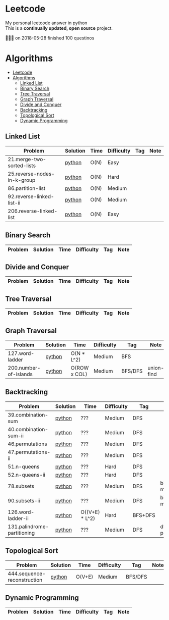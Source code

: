 # Leetcode
My personal leetcode answer in python<br/>
This is a **continually updated, open source** project.


🎉🎉🎉 on 2018-05-28 finished 100 questinos



# Algorithms

- [Leetcode](#leetcode)
- [Algorithms](#algorithms)
    - [Linked List](#linked-list)
    - [Binary Search](#binary-search)
    - [Tree Traversal](#tree-traversal)
    - [Graph Traversal](#graph-traversal)
    - [Divide and Conquer](#divide-and-conquer)
    - [Backtracking](#backtracking)
    - [Topological Sort](#topological-sort)
    - [Dynamic Programming](#dynamic-programming)

## Linked List

|  Problem          |  Solution       |  Time           | Difficulty    | Tag          | Note| 
| ----------------- | --------------- | --------------- | ------------- |--------------|-----|
| 21.merge-two-sorted-lists | [python](./algorithm/21.merge-two-sorted-lists.py) | O(N) | Easy |
| 25.reverse-nodes-in-k-group | [python](./algorithm/25.reverse-nodes-in-k-group.py) | O(N) | Hard |
| 86.partition-list | [python](./algorithm/86.partition-list.py) | O(N) | Medium |
| 92.reverse-linked-list-ii | [python](./algorithm/92.reverse-linked-list-ii.py) | O(N) | Medium |
| 206.reverse-linked-list | [python](./algorithm/206.reverse-linked-list.py) | O(N) | Easy |

## Binary Search

|  Problem          |  Solution       |  Time           | Difficulty    | Tag          | Note| 
| ----------------- | --------------- | --------------- | ------------- |--------------|-----|

## Divide and Conquer

|  Problem          |  Solution       |  Time           | Difficulty    | Tag          | Note| 
| ----------------- | --------------- | --------------- | ------------- |--------------|-----|


## Tree Traversal

|  Problem          |  Solution       |  Time           | Difficulty    | Tag          | Note| 
| ----------------- | --------------- | --------------- | ------------- |--------------|-----|


## Graph Traversal

|  Problem          |  Solution       |  Time           | Difficulty    | Tag          | Note| 
| ----------------- | --------------- | --------------- | ------------- |--------------|-----|
| 127.word-ladder | [python](./algorithm/127.word-ladder.py) | O(N * L^2) | Medium | BFS |
| 200.number-of-islands | [python](./algorithm/200.number-of-islands.py) | O(ROW x COL) | Medium | BFS/DFS | union-find

## Backtracking
|  Problem          |  Solution       |  Time           | Difficulty    | Tag          | Note| 
| ----------------- | --------------- | --------------- | ------------- |--------------|-----|
| 39.combination-sum | [python](./algorithm/39.combination-sum.py) | ??? | Medium | DFS |
| 40.combination-sum-ii | [python](./algorithm/40.combination-sum-ii.py) | ??? | Medium | DFS |
| 46.permutations | [python](./algorithm/46.permutations.py) | ??? | Medium | DFS |
| 47.permutations-ii | [python](./algorithm/47.permutations-ii.py) | ??? | Medium | DFS |
| 51.n-queens | [python](./algorithm/51.n-queens.py) | ??? | Hard | DFS |
| 52.n-queens-ii | [python](./algorithm/52.n-queens-ii.py) | ??? | Hard | DFS |
| 78.subsets | [python](./algorithm/78.subsets.py) | ??? | Medium | DFS | bit-manipulation
| 90.subsets-ii | [python](./algorithm/90.subsets-ii.py) | ??? | Medium | DFS |  bit-manipulation
| 126.word-ladder-ii | [python](./algorithm/126.word-ladder-ii.py) | O((V+E) * L^2) | Hard | BFS+DFS |
| 131.palindrome-partitioning | [python](./algorithm/131.palindrome-partitioning.py) | ??? | Medium | DFS | dynamic-programming

## Topological Sort

|  Problem          |  Solution       |  Time           | Difficulty    | Tag          | Note| 
| ----------------- | --------------- | --------------- | ------------- |--------------|-----|
| 444.sequence-reconstruction | [python](./algorithm/444.sequence-reconstruction.py) | O(V+E) | Medium | BFS/DFS |

## Dynamic Programming
|  Problem          |  Solution       |  Time           | Difficulty    | Tag          | Note| 
| ----------------- | --------------- | --------------- | ------------- |--------------|-----|
